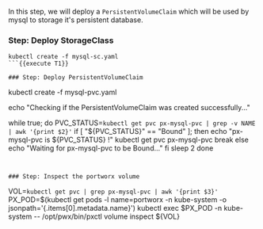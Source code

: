 In this step, we will deploy a `PersistentVolumeClaim` which will be used by mysql to storage it's persistent database.

### Step: Deploy StorageClass

```
kubectl create -f mysql-sc.yaml
```{{execute T1}}

### Step: Deploy PersistentVolumeClaim

```
kubectl create -f mysql-pvc.yaml

echo "Checking if the PersistentVolumeClaim was created successfully..."

while true; do
    PVC_STATUS=`kubectl get pvc px-mysql-pvc | grep -v NAME | awk '{print $2}'`
    if [ "${PVC_STATUS}" == "Bound" ]; then
        echo "px-mysql-pvc is ${PVC_STATUS} !"
        kubectl get pvc px-mysql-pvc
        break
    else
        echo "Waiting for px-mysql-pvc to be Bound..."
    fi
    sleep 2
done
```{{interrupt execute T1}}


### Step: Inspect the portworx volume

```
VOL=`kubectl get pvc | grep px-mysql-pvc | awk '{print $3}'`
PX_POD=$(kubectl get pods -l name=portworx -n kube-system -o jsonpath='{.items[0].metadata.name}')
kubectl exec $PX_POD -n kube-system -- /opt/pwx/bin/pxctl volume inspect ${VOL}
```{{execute T1}}

